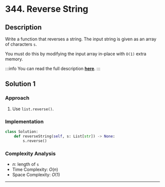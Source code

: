 # 344. Reverse String

## Description

Write a function that reverses a string. The input string is given as an array of characters `s`.

You must do this by modifying the input array in-place with `O(1)` extra memory.

:::info
You can read the full description [**here**](https://leetcode.com/problems/reverse-string/).
:::

## Solution 1

### Approach

1. Use `list.reverse()`.

### Implementation

```python
class Solution:
    def reverseString(self, s: List[str]) -> None:
        s.reverse()
```

### Complexity Analysis

- $n$: length of `s`
- Time Complexity: $O(n)$
- Space Complexity: $O(1)$

---
